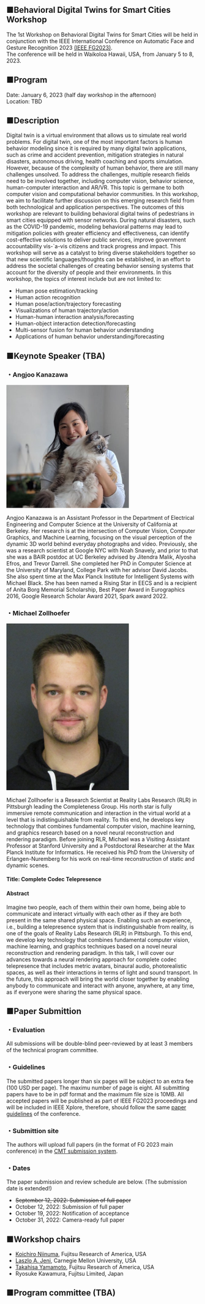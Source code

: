 <!-- Behavioral Digital Twins for Smart Cities -->
## ■Behavioral Digital Twins for Smart Cities Workshop
The 1st Workshop on Behavioral Digital Twins for Smart Cities will be held in conjunction 
with the IEEE International Conference on Automatic Face and Gesture Recognition 2023 [(IEEE FG2023)](http://fg2023.ieee-biometrics.org/).  
The conference will be held in Waikoloa Hawaii, USA, from January 5 to 8, 2023.  

## ■Program
Date: January 6, 2023 (half day workshop in the afternoon)  
Location: TBD

## ■Description
Digital twin is a virtual environment that allows us to simulate real world problems.
For digital twin, one of the most important factors is human behavior
modeling since it is required by many digital twin applications, such as crime
and accident prevention, mitigation strategies in natural disasters, autonomous
driving, health coaching and sports simulation. However, because of the complexity
of human behavior, there are still many challenges unsolved. To address
the challenges, multiple research fields need to be involved together, including
computer vision, behavior science, human-computer interaction and AR/VR.
This topic is germane to both computer vision and computational behavior
communities. In this workshop, we aim to facilitate further discussion on this
emerging research field from both technological and application perspectives.
The outcomes of this workshop are relevant to building behavioral digital
twins of pedestrians in smart cities equipped with sensor networks. During natural
disasters, such as the COVID-19 pandemic, modeling behavioral patterns
may lead to mitigation policies with greater efficiency and effectiveness, can
identify cost-effective solutions to deliver public services, improve government
accountability vis-`a-vis citizens and track progress and impact.
This workshop will serve as a catalyst to bring diverse stakeholders together
so that new scientific languages/thoughts can be established, in an effort to
address the societal challenges of creating behavior sensing systems that account
for the diversity of people and their environments.
In this workshop, the topics of interest include but are not limited to:  
  
- Human pose estimation/tracking  
- Human action recognition  
- Human pose/action/trajectory forecasting  
- Visualizations of human trajectory/action  
- Human-human interaction analysis/forecasting  
- Human-object interaction detection/forecasting  
- Multi-sensor fusion for human behavior understanding  
- Applications of human behavior understanding/forecasting  

## ■Keynote Speaker (TBA)
<!--
![Kris Kitani image](https://github.com/DigitalTwins2023/DigitalTwins2023.github.io/blob/main/kitani_kris.jpg?raw=true)

Kris M. Kitani, Ph.D., is an associate research professor and director of
the MS in Computer Vision program of the Robotics Institute at Carnegie
Mellon University. He received his BS at the University of Southern California
and his MS and PhD at the University of Tokyo. His research
projects span the areas of computer vision, machine learning and human
computer interaction. In particular, his research interests lie at the intersection
of first-person vision, human activity modeling and inverse reinforcement
learning. His work has been awarded the Marr Prize honorable
mention at ICCV 2017, best paper honorable mention at CHI 2017 and
CHI 2020, best paper at W4A 2017 and 2019, best application paper
ACCV 2014 and best paper honorable mention ECCV 2012.
-->

### ・Angjoo Kanazawa
<img src="https://github.com/DigitalTwins2023/DigitalTwins2023.github.io/blob/main/kanazawa.png?raw=true" width="320" alt="Angjoo Kanazawa image">
<!-- ![Angjoo Kanazawa image](https://github.com/DigitalTwins2023/DigitalTwins2023.github.io/blob/main/kanazawa.png?raw=true) -->

Angjoo Kanazawa is an Assistant Professor in the Department of Electrical Engineering and Computer Science at the University of California at Berkeley. Her research is at the intersection of Computer Vision, Computer Graphics, and Machine Learning, focusing on the visual perception of the dynamic 3D world behind everyday photographs and video. Previously, she was a research scientist at Google NYC with Noah Snavely, and prior to that she was a BAIR postdoc at UC Berkeley advised by Jitendra Malik, Alyosha Efros, and Trevor Darrell. She completed her PhD in Computer Science at the University of Maryland, College Park with her advisor David Jacobs. She also spent time at the Max Planck Institute for Intelligent Systems with Michael Black. She has been named a Rising Star in EECS and is a recipient of Anita Borg Memorial Scholarship, Best Paper Award in Eurographics 2016, Google Research Scholar Award 2021, Spark award 2022. 

### ・Michael Zollhoefer
<img src="https://github.com/DigitalTwins2023/DigitalTwins2023.github.io/blob/main/Michael_Zollhoefer.png?raw=true" width="320" alt="Michael Zollhoefer image">

Michael Zollhoefer is a Research Scientist at Reality Labs Research (RLR) in Pittsburgh leading the Completeness Group. His north star is fully immersive remote communication and interaction in the virtual world at a level that is indistinguishable from reality. To this end, he develops key technology that combines fundamental computer vision, machine learning, and graphics research based on a novel neural reconstruction and rendering paradigm. Before joining RLR, Michael was a Visiting Assistant Professor at Stanford University and a Postdoctoral Researcher at the Max Planck Institute for Informatics. He received his PhD from the University of Erlangen-Nuremberg for his work on real-time reconstruction of static and dynamic scenes.

#### Title: Complete Codec Telepresence
#### Abstract
Imagine two people, each of them within their own home, being able to communicate and interact virtually with each other as if they are both present in the same shared physical space. Enabling such an experience, i.e., building a telepresence system that is indistinguishable from reality, is one of the goals of Reality Labs Research (RLR) in Pittsburgh. To this end, we develop key technology that combines fundamental computer vision, machine learning, and graphics techniques based on a novel neural reconstruction and rendering paradigm. In this talk, I will cover our advances towards a neural rendering approach for complete codec telepresence that includes metric avatars, binaural audio, photorealistic spaces, as well as their interactions in terms of light and sound transport. In the future, this approach will bring the world closer together by enabling anybody to communicate and interact with anyone, anywhere, at any time, as if everyone were sharing the same physical space.


## ■Paper Submittion
### ・Evaluation
All submissions will be double-blind peer-reviewed by at least 3 members of
the technical program committee.

### ・Guidelines
The submitted papers longer than six pages will be subject to an extra fee (100 USD per page). The maximu number of page is eight. All submitting papers have to be in pdf format and the maximum file size is 10MB. 
All accepted papers will be published as part of IEEE FG2023 proceedings and will be included in IEEE Xplore, therefore, should follow the same 
[paper guidelines](http://fg2023.ieee-biometrics.org/participate/submission) of the conference.

### ・Submittion site
The authors will upload full papers (in the
format of FG 2023 main conference) in the [CMT submission system](https://cmt3.research.microsoft.com/B4SCW2023/Submission/Index).

### ・Dates
The paper submission and review schedule are below.
(The submission date is extended!)

- ~~September 12, 2022: Submission of full paper~~
- October 12, 2022: Submission of full paper
- October 19, 2022: Notification of acceptance
- October 31, 2022: Camera-ready full paper

## ■Workshop chairs

- [Koichiro Niinuma](https://scholar.google.com/citations?user=AFaeUrYAAAAJ&hl=en), Fujitsu Research of America, USA
- [Laszlo A. Jeni](https://www.laszlojeni.com/), Carnegie Mellon University, USA
- [Takahisa Yamamoto](https://www.researchgate.net/profile/Takahisa-Yamamoto-3), Fujitsu Research of America, USA
- Ryosuke Kawamura, Fujitsu Limited, Japan

## ■Program committee (TBA)
<!--
- Abhinav Dhall, Australian National University, Australia
- G´abor Szirtes, K¨URT Akad´emia / bsi.ai
- Hamdi Dibeklioglu, Bilkent University, Turkey
- Itir Onal Ertugrul, Utrecht University, Netherlands
- Qiang Ji, Rensselaer Polytechnic Institute, USA
- Shaun Canavan, University of South Florida, USA
- Xing Zhang, A9
- Zoltan Kato, University of Szeged, Hungary
-->
